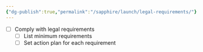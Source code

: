 ```yaml
---
{"dg-publish":true,"permalink":"/sapphire/launch/legal-requirements/"}
---
```



- [ ] Comply with legal requirements
	- [ ] List minimum requirements 
	- [ ] Set action plan for each requirement
